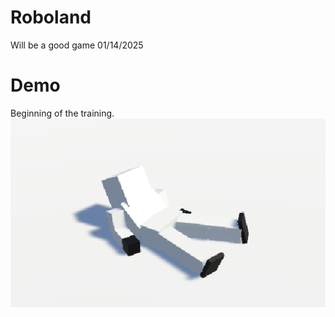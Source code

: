 # Roboland
Will be a good game 01/14/2025

# Demo 
Beginning of the training.
[![Demo](Assets/DemoCover.png)](https://www.youtube.com/watch?v=3q-qDRGiz1I)

